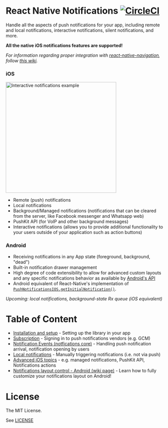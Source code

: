 # React Native Notifications [![CircleCI](https://circleci.com/gh/wix/react-native-notifications/tree/master.svg?style=svg)](https://circleci.com/gh/wix/react-native-notifications/tree/master)

Handle all the aspects of push notifications for your app, including remote and local notifications, interactive notifications, silent notifications, and more.

**All the native iOS notifications features are supported!** 

_For information regarding proper integration with [react-native-navigation](https://github.com/wix/react-native-navigation), follow [this wiki](https://github.com/wix/react-native-notifications/wiki/Android:-working-with-RNN)._


### iOS

<img src="https://s3.amazonaws.com/nrjio/interactive.gif" alt="Interactive notifications example" width=350/>

- Remote (push) notifications
- Local notifications
- Background/Managed notifications (notifications that can be cleared from the server, like Facebook messenger and Whatsapp web)
- PushKit API (for VoIP and other background messages)
- Interactive notifications (allows you to provide additional functionality to your users outside of your application such as action buttons)

### Android

- Receiving notifications in any App state (foreground, background, "dead")
- Built-in notification drawer management
- High degree of code extensibility to allow for advanced custom layouts and any specific notifications behavior as available by [Android's API](https://developer.android.com/training/notify-user/build-notification.html)
- Android equivalent of React-Native's implementation of [`PushNotificationsIOS.getInitialNotification()`](https://facebook.github.io/react-native/docs/pushnotificationios.html#getinitialnotification).

_Upcoming: local notifications, background-state Rx queue (iOS equivalent)_


# Table of Content

- [Installation and setup](./docs/installation.md) - Setting up the library in your app
- [Subscription](./docs/subscription.md) - Signing in to push notifications vendors (e.g. GCM)
- [Notification Events (notfications core)](./docs/notificationsEvents.md) - Handling push notification arrival, notification opening by users
- [Local notifications](./docs/localNotifications.md) - Manually triggering notifications (i.e. not via push)
- [Advanced iOS topics](./docs/advancedIos.md) - e.g. managed notifications, PushKit API, Notifications actions
- [Notifications layout control - Android (wiki page)](https://github.com/wix/react-native-notifications/wiki/Android:-Layout-Customization) - Learn how to fully customize your notifications layout on Android!

# License
The MIT License.

See [LICENSE](LICENSE)
